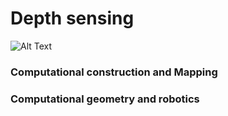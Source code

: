 # Depth sensing

![Alt Text](https://github.com/Priteshraj10/Depth_recognition/blob/master/car_lidar.gif)
### Computational construction and Mapping

### Computational geometry and robotics
